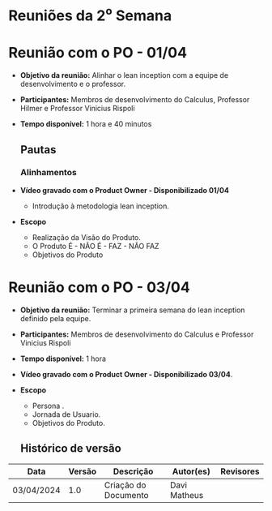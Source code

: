 # Reuniões da 2⁰ Semana


# **Reunião com o PO - 01/04**


- **Objetivo da reunião:** Alinhar o lean inception com a equipe de desenvolvimento e o professor.
- **Participantes:** Membros de desenvolvimento do Calculus, Professor Hilmer e Professor Vinicius Rispoli

- **Tempo disponível:** 1 hora e 40 minutos
    
    ## **Pautas**
    
    ### Alinhamentos

- **Vídeo gravado com o  Product Owner - Disponibilizado 01/04**
    - Introdução à metodologia lean inception.
- **Escopo**
    - Realização da Visão do Produto.
    - O Produto É - NÃO É - FAZ - NÃO FAZ
    - Objetivos do Produto 

# **Reunião com o PO - 03/04**


- **Objetivo da reunião:** Terminar a primeira semana do lean inception definido pela equipe.
- **Participantes:** Membros de desenvolvimento do Calculus e Professor Vinicius Rispoli

- **Tempo disponível:** 1 hora 
    

- **Vídeo gravado com o  Product Owner - Disponibilizado 03/04**.
- **Escopo**
    - Persona .
    - Jornada de Usuario.
    - Objetivos do Produto.

    
    ## Histórico de versão
| Data | Versão | Descrição | Autor(es) | Revisores |
| ---- | ---- | ---- | ---- | ---- |
| 03/04/2024 | 1.0 | Criação do Documento | Davi Matheus |  |
